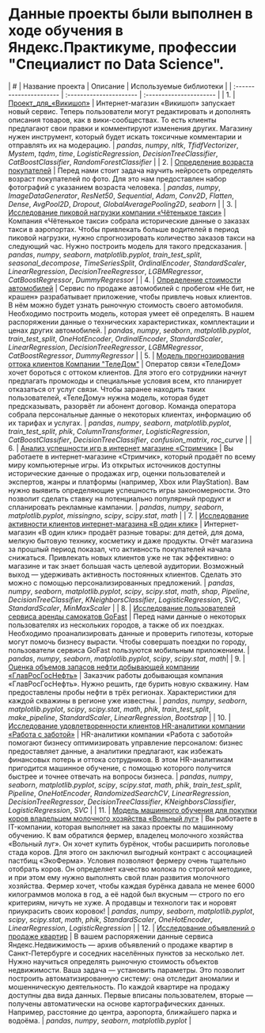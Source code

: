 # Данныe проекты были выполнен в ходе обучения в Яндекс.Практикуме, профессии "Специалист по Data Science".
| #    | Название проекта | Описание | Используемые библиотеки | 
| :---------------------- | :---------------------- | :---------------------- |
| 1.    | [Проект_для_«Викишоп»](Проект_для_«Викишоп») | Интернет-магазин «Викишоп» запускает новый сервис. Теперь пользователи могут редактировать и дополнять описания товаров, как в вики-сообществах. То есть клиенты предлагают свои правки и комментируют изменения других. Магазину нужен инструмент, который будет искать токсичные комментарии и отправлять их на модерацию. | *pandas*, *numpy*, *nltk*, *TfidfVectorizer*, *Mystem*, *tqdm*, *time*, *LogisticRegression*, *DecisionTreeClassifier*, *CatBoostClassifier*, *RandomForestClassifier* |
| 2.    | [Определение возраста покупателей](Определение_возраста_покупателей) | Перед нами стоит задача научить нейросеть определять возраст покупателей по фото. Для это нам предоставлен набор фотографий с указанием возраста человека. | *pandas*, *numpy*, *ImageDataGenerator*, *ResNet50*, *Sequential*, *Adam*, *Conv2D*, *Flatten*, *Dense*, *AvgPool2D*, *Dropout*, *GlobalAveragePooling2D*, *seaborn* |
| 3.    | [Исследование пиковой нагрузки компании «Чётенькое такси»](Исследование_пиковой_нагрузки_компании_«Чётенькое_такси») | Компания «Чётенькое такси» собрала исторические данные о заказах такси в аэропортах. Чтобы привлекать больше водителей в период пиковой нагрузки, нужно спрогнозировать количество заказов такси на следующий час. Нужно построить модель для такого предсказания. | *pandas*, *numpy*, *seaborn*, *matplotlib.pyplot*, *train_test_split*, *seasonal_decompose*, *TimeSeriesSplit*, *OrdinalEncoder*, *StandardScaler*, *LinearRegression*, *DecisionTreeRegressor*, *LGBMRegressor*, *CatBoostRegressor*, *DummyRegressor* |
| 4.    | [Определение стоимости автомобилей](Определение_стоимости_автомобилей) | Сервис по продаже автомобилей с пробегом «Не бит, не крашен» разрабатывает приложение, чтобы привлечь новых клиентов. В нём можно будет узнать рыночную стоимость своего автомобиля. Необходимо построить модель, которая умеет её определять. В нашем распоряжении данные о технических характеристиках, комплектации и ценах других автомобилей. | *pandas*, *numpy*, *seaborn*, *matplotlib.pyplot*, *train_test_split*, *OneHotEncoder*, *OrdinalEncoder*, *StandardScaler*, *LinearRegression*, *DecisionTreeRegressor*, *LGBMRegressor*, *CatBoostRegressor*, *DummyRegressor* |
| 5.    | [Модель прогнозирования оттока клиентов Компании "ТелеДом"](Модель_прогнозирования_оттока_клиентов_Компании_ТелеДом) | Оператор связи «ТелеДом» хочет бороться с оттоком клиентов. Для этого его сотрудники начнут предлагать промокоды и специальные условия всем, кто планирует отказаться от услуг связи. Чтобы заранее находить таких пользователей, «ТелеДому» нужна модель, которая будет предсказывать, разорвёт ли абонент договор. Команда оператора собрала персональные данные о некоторых клиентах, информацию об их тарифах и услугах.  | *pandas*, *numpy*, *seaborn*, *matplotlib.pyplot*, *train_test_split*, *phik*, *ColumnTransformer*, *LogisticRegression*, *CatBoostClassifier*, *DecisionTreeClassifier*, *confusion_matrix*, *roc_curve* |
| 6.    | [Анализ успешности игр в интернет магазине «Стримчик»](Анализ_успешности_игр_в_интернет-магазине_Стримчик) | Вы работаете в интернет-магазине «Стримчик», который продаёт по всему миру компьютерные игры. Из открытых источников доступны исторические данные о продажах игр, оценки пользователей и экспертов, жанры и платформы (например, Xbox или PlayStation). Вам нужно выявить определяющие успешность игры закономерности. Это позволит сделать ставку на потенциально популярный продукт и спланировать рекламные кампании. | *pandas*, *numpy*, *seaborn*, *matplotlib.pyplot*, *missingno*, *scipy*, *scipy.stat*, *math* |
| 7.    | [Исследование активности клиентов интернет-магазина «В один клик»](Исследование_активности_клиентов_интернет-магазина_«В_один_клик») | Интернет-магазин «В один клик» продаёт разные товары: для детей, для дома, мелкую бытовую технику, косметику и даже продукты. Отчёт магазина за прошлый период показал, что активность покупателей начала снижаться. Привлекать новых клиентов уже не так эффективно: о магазине и так знает большая часть целевой аудитории. Возможный выход — удерживать активность постоянных клиентов. Сделать это можно с помощью персонализированных предложений. | *pandas*, *numpy*, *seaborn*, *matplotlib.pyplot*, *scipy*, *scipy.stat*, *math*, *shap*, *Pipeline*, *DecisionTreeClassifier*, *KNeighborsClassifier*, *LogisticRegression*, *SVC*, *StandardScaler*, *MinMaxScaler* |
| 8.    | [Исследование пользователей сервиса аренды самокатов GoFast](Исследование_пользователей_аренды_самокатов_GoFast) | Перед нами данные о некоторых пользователях из нескольких городов, а также об их поездках. Необходимо проанализировать данные и проверить гипотезы, которые могут помочь бизнесу вырасти. Чтобы совершать поездки по городу, пользователи сервиса GoFast пользуются мобильным приложением.  | *pandas*, *numpy*, *seaborn*, *matplotlib.pyplot*, *scipy*, *scipy.stat*, *math*|
| 9.    | [Оценка объемов запасов нефти  добывающей компании «ГлавРосГосНефть»](Оценка_объемов_запасов_нефти_добывающей_компании_«ГлавРосГосНефть») | Заказчик работы добывающая компания «ГлавРосГосНефть». Нужно решить, где бурить новую скважину. Нам предоставлены пробы нефти в трёх регионах. Характеристики для каждой скважины в регионе уже известны.  | *pandas*, *numpy*, *seaborn*, *matplotlib.pyplot*, *scipy*, *scipy.stat*, *math*, *phik*, *train_test_split*, *make_pipeline*, *StandardScaler*, *LinearRegression*, *Bootstrap* |
| 10.   | [Исследование удовлетворенности клиентов HR-аналитики компании «Работа с заботой»](Исследование_удовлетворенности_клиентов_HR-аналитики_компании_«Работа_с_заботой») | HR-аналитики компании «Работа с заботой» помогают бизнесу оптимизировать управление персоналом: бизнес предоставляет данные, а аналитики предлагают, как избежать финансовых потерь и оттока сотрудников. В этом HR-аналитикам пригодится машинное обучение, с помощью которого получится быстрее и точнее отвечать на вопросы бизнеса. | *pandas*, *numpy*, *seaborn*, *matplotlib.pyplot*, *scipy*, *scipy.stat*, *math*, *phik*, *train_test_split*, *Pipeline*, *OneHotEncoder*, *RandomizedSearchCV*, *LinearRegression*, *DecisionTreeRegressor*, *DecisionTreeClassifier*, *KNeighborsClassifier*, *LogisticRegression*, *SVC* |
| 11.   | [Модель машинного обучения для покупки коров  владельцем молочного хозяйства «Вольный луг»](Модель_машинного_обучения_для_покупки_коров_владельцем_молочного_хозяйства_«Вольный_луг») | Вы работаете в IT-компании, которая выполняет на заказ проекты по машинному обучению. К вам обратился фермер, владелец молочного хозяйства «Вольный луг». Он хочет купить бурёнок, чтобы расширить поголовье стада коров. Для этого он заключил выгодный контракт с ассоциацией пастбищ «ЭкоФерма». Условия позволяют фермеру очень тщательно отобрать коров. Он определяет качество молока по строгой методике, и при этом ему нужно выполнять свой план развития молочного хозяйства. Фермер хочет, чтобы каждая бурёнка давала не менее 6000 килограммов молока в год, а её надой был вкусным — строго по его критериям, ничуть не хуже. А продавцы и технологи так и норовят приукрасить своих коровок! | *pandas*, *numpy*, *seaborn*, *matplotlib.pyplot*, *scipy*, *scipy.stat*, *math*, *phik*, *StandardScaler*, *OneHotEncoder*, *LinearRegression*, *LogisticRegression* |
| 12.   | [Исследование объявлений о продаже квартир](Исследование_стоимости_жилья_Санкт_Петербург) | В вашем распоряжении данные сервиса Яндекс.Недвижимость — архив объявлений о продаже квартир в Санкт-Петербурге и соседних населённых пунктов за несколько лет. Нужно научиться определять рыночную стоимость объектов недвижимости. Ваша задача — установить параметры. Это позволит построить автоматизированную систему: она отследит аномалии и мошенническую деятельность. По каждой квартире на продажу доступны два вида данных. Первые вписаны пользователем, вторые — получены автоматически на основе картографических данных. Например, расстояние до центра, аэропорта, ближайшего парка и водоёма. | *pandas*, *numpy*, *seaborn*, *matplotlib.pyplot* |
